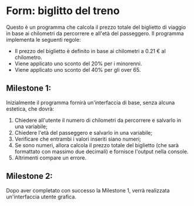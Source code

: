 # Form: biglitto del treno

Questo è un programma che calcola il prezzo totale del biglietto di viaggio in base ai chilometri da percorrere e all'età del passeggero. Il programma implementa le seguenti regole:

- Il prezzo del biglietto è definito in base ai chilometri a 0.21 € al chilometro.
- Viene applicato uno sconto del 20% per i minorenni.
- Viene applicato uno sconto del 40% per gli over 65.

## Milestone 1:

Inizialmente il programma fornirà un'interfaccia di base, senza alcuna estetica, che dovrà:
1. Chiedere all'utente il numero di chilometri da percorrere e salvarlo in una variabile;
2. Chiedere l'età del passeggero e salvarlo in una variabile;
3. Verificare che entrambi i valori inseriti siano numeri;
4. Se sono numeri, allora calcola il prezzo totale del biglietto (che sarà formattato con massimo due decimali) e fornisce l'output nella console.
5. Altrimenti compare un errore.

## Milestone 2:
Dopo aver completato con successo la Milestone 1, verrà realizzata un'interfaccia utente grafica.